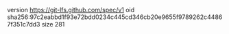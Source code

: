 version https://git-lfs.github.com/spec/v1
oid sha256:97c2eabbd1f93e72bdd0234c445cd346cb20e9655f9789262c44867f351c7dd3
size 281
